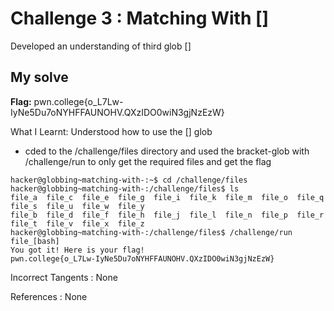 # Challenge 3 : Matching With []

Developed an understanding of third glob []

## My solve

**Flag:** pwn.college{o_L7Lw-IyNe5Du7oNYHFFAUNOHV.QXzIDO0wiN3gjNzEzW}

What I Learnt: Understood how to use the [] glob

- cded to the /challenge/files directory and used the bracket-glob with /challenge/run to only get the required files and get the flag

```
hacker@globbing~matching-with-:~$ cd /challenge/files
hacker@globbing~matching-with-:/challenge/files$ ls
file_a  file_c  file_e  file_g  file_i  file_k  file_m  file_o  file_q  file_s  file_u  file_w  file_y
file_b  file_d  file_f  file_h  file_j  file_l  file_n  file_p  file_r  file_t  file_v  file_x  file_z
hacker@globbing~matching-with-:/challenge/files$ /challenge/run file_[bash]
You got it! Here is your flag!
pwn.college{o_L7Lw-IyNe5Du7oNYHFFAUNOHV.QXzIDO0wiN3gjNzEzW}
```

Incorrect Tangents :
None

References :
None
